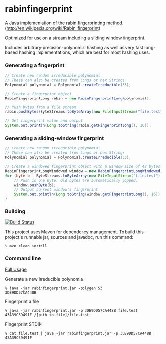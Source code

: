 rabinfingerprint
================

A Java implementation of the rabin fingerprinting method. (http://en.wikipedia.org/wiki/Rabin_fingerprint)

Optimized for use on a stream including a sliding window fingerprint.

Includes arbitrary-precision-polynomial hashing as well as very fast long-based hashing implementations, which are best for most hashing uses.

### Generating a fingerprint ###
```Java
// Create new random irreducible polynomial
// These can also be created from Longs or hex Strings
Polynomial polynomial = Polynomial.createIrreducible(53);

// Create a fingerprint object
RabinFingerprintLong rabin = new RabinFingerprintLong(polynomial);

// Push bytes from a file stream
rabin.pushBytes(ByteStreams.toByteArray(new FileInputStream("file.test")));

// Get fingerprint value and output
System.out.println(Long.toString(rabin.getFingerprintLong(), 16));
```

### Generating a sliding-window fingerprint ###
```Java
// Create new random irreducible polynomial
// These can also be created from Longs or hex Strings
Polynomial polynomial = Polynomial.createIrreducible(53);

// Create a windowed fingerprint object with a window size of 48 bytes.
RabinFingerprintLongWindowed window = new RabinFingerprintLongWindowed(polynomial, 48);
for (byte b : ByteStreams.toByteArray(new FileInputStream("file.test"))) {
	// Push in one byte. Old bytes are automatically popped.
	window.pushByte(b);
	// Output current window's fingerprint
	System.out.println(Long.toString(window.getFingerprintLong(), 16));
}
```

### Building ###
[![Build Status](https://buildhive.cloudbees.com/job/themadcreator/job/rabinfingerprint/badge/icon)](https://buildhive.cloudbees.com/job/themadcreator/job/rabinfingerprint/)

This project uses Maven for dependency management. To build this project's runnable jar, sources and javadoc, run this command:

```
% mvn clean install
```

### Command line ###

[Full Usage](https://github.com/themadcreator/rabinfingerprint/blob/master/src/main/resources/usage.txt)

Generate a new irreducible polynomial
```
% java -jar rabinfingerprint.jar -polygen 53
3DE9DD57CA448B
```

Fingerprint a file
```
% java -jar rabinfingerprint.jar -p 3DE9DD57CA448B file.test
43A39C59491F /[path to file]/file.test
```

Fingerprint STDIN
```
% cat file.test | java -jar rabinfingerprint.jar -p 3DE9DD57CA448B
43A39C59491F
```
